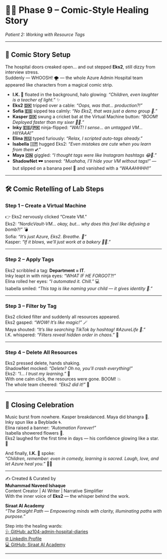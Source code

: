 # 🎨😂 Phase 9 – Comic-Style Healing Story  
*Patient 2: Working with Resource Tags*

---

## 🌟 Comic Story Setup
The hospital doors creaked open… and out stepped **Eks2**, still dizzy from interview stress.  
Suddenly — WHOOSH! 🌪️ — the whole Azure Admin Hospital team appeared like characters from a magical comic strip.  

- **I.K. 🧢** floated in the background, halo glowing: *“Children, even laughter is a teacher of light.”* ✨  
- **Eks2 🇩🇰** tripped over a cable: *“Oops, was that… production?!”*  
- **Sofia 🇪🇸** sipped tea calmly: *“No Eks2, that was just a demo group 🌸.”*  
- **Kasper 🇩🇰** swung a cricket bat at the Virtual Machine button: *“BOOM! Deployed faster than my sixer 🏏😂.”*  
- **Inky 🇪🇸/🇵🇰** ninja-flipped: *“WAIT! I sense… an untagged VM… HIIYAAA!”*  
- **Elina 🇷🇺** typed furiously: *“Relax, I scripted auto-tags already.”*  
- **Isabella 🇮🇹** hugged Eks2: *“Even mistakes are cute when you learn from them 💕.”*  
- **Maya 🇨🇳** giggled: *“I thought tags were like Instagram hashtags 😂📸.”*  
- **ShadowNet 🕶️** sneered: *“Muahaha, I’ll hide your VM without tags!”* — but slipped on a banana peel 🍌 and vanished with a *“WAAAHHHH!”*  

---

## 🛠️ Comic Retelling of Lab Steps

### Step 1 – Create a Virtual Machine  
👉 Eks2 nervously clicked “Create VM.”  
Eks2: *“NordicVault-VM… okay, but… why does this feel like defusing a bomb?!”* 💣  
Sofia: *“It’s just Azure, Eks2. Breathe. 🌸”*  
Kasper: *“If it blows, we’ll just work at a bakery 🥖😂.”*  

---

### Step 2 – Apply Tags  
Eks2 scribbled a tag: **Department = IT**.  
Inky leapt in with ninja eyes: *“WHAT IF HE FORGOT?!”*  
Elina rolled her eyes: *“I automated it. Chill.”* 💻  
Isabella smiled: *“This tag is like naming your child — it gives identity 🌼.”*  

---

### Step 3 – Filter by Tag  
Eks2 clicked filter and suddenly all resources appeared.  
Eks2 gasped: *“WOW! It’s like magic!”* 🪄  
Maya shouted: *“It’s like searching TikTok by hashtag! #AzureLife 💃.”*  
I.K. whispered: *“Filters reveal hidden order in chaos.”* 🌌  

---

### Step 4 – Delete All Resources  
Eks2 pressed delete, hands shaking.  
ShadowNet mocked: *“Delete? Oh no, you’ll crash everything!”*  
Eks2: *“I… I trust my learning.”* 🌸  
With one calm click, the resources were gone. BOOM! 💥  
The whole team cheered: *“Eks2 did it!”* 🎉  

---

## 🎉 Closing Celebration
Music burst from nowhere. Kasper breakdanced. Maya did bhangra 💃.  
Inky spun like a Beyblade 🌀.  
Elina raised a banner: *“Automation Forever!”*  
Isabella showered flowers 🌷.  
Eks2 laughed for the first time in days — his confidence glowing like a star. 🌟  

And finally, **I.K. 🧢** spoke:  
*“Children, remember: even in comedy, learning is sacred. Laugh, love, and let Azure heal you.”* 🌼✨  

---

✍️ Created & Curated by  
**Muhammad Naveed Ishaque**  
Content Creator | AI Writer | Narrative Simplifier  
With the inner voice of **Eks2** — the whisper behind the work.  

**Siraat AI Academy**  
*“The Straight Path — Empowering minds with clarity, illuminating paths with purpose.”*  

Step into the healing wards:  
[🩺 GitHub: az104-admin-hospital-diaries](https://github.com/siraat-ai-academy/az104-admin-hospital-diaries)  
[🌐 LinkedIn Profile](https://lnkd.in/dquwuE-5)  
[💻 GitHub: Siraat AI Academy](https://github.com/siraat-ai-academy)  

---
